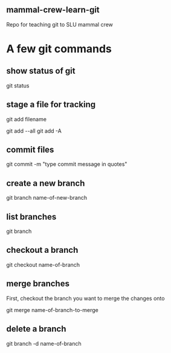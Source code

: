 ## mammal-crew-learn-git
Repo for teaching git to SLU mammal crew

# A few git commands

## show status of git

git status

## stage a file for tracking

git add filename

git add --all <tracks all files in directory>
git add -A <tracks all files in directory>

## commit files 

git commit -m "type commit message in quotes"

## create a new branch
git branch name-of-new-branch

## list branches

git branch

## checkout a branch

git checkout name-of-branch

## merge branches
First, checkout the branch you want to merge the changes onto

git merge name-of-branch-to-merge

## delete a branch
git branch -d name-of-branch
